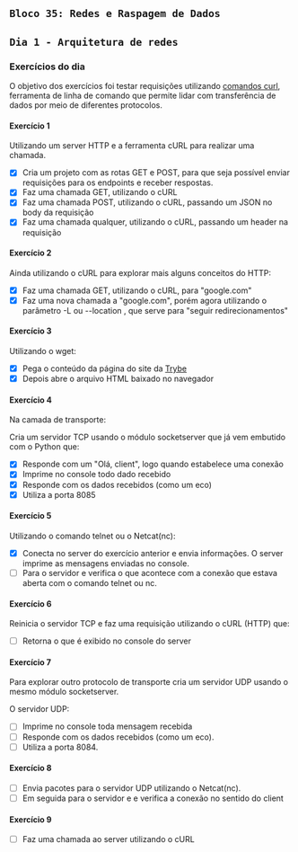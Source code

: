 ## `Bloco 35: Redes e Raspagem de Dados`

## `Dia 1 - Arquitetura de redes`

### Exercícios do dia

O objetivo dos exercícios foi testar requisições utilizando [comandos curl](https://curl.se/docs/), ferramenta de linha de comando que permite lidar com transferência de dados por meio de diferentes protocolos.

#### Exercício 1

Utilizando um server HTTP e a ferramenta cURL para realizar uma chamada.

- [x] Cria um projeto com as rotas GET e POST, para que seja possível enviar requisições para os endpoints e receber respostas.
- [x] Faz uma chamada GET, utilizando o cURL
- [x] Faz uma chamada POST, utilizando o cURL, passando um JSON no body da requisição
- [x] Faz uma chamada qualquer, utilizando o cURL, passando um header na requisição

#### Exercício 2

Ainda utilizando o cURL para explorar mais alguns conceitos do HTTP:

- [x] Faz uma chamada GET, utilizando o cURL, para "google.com"
- [x] Faz uma nova chamada a "google.com", porém agora utilizando o parâmetro -L ou --location , que serve para "seguir redirecionamentos"

#### Exercício 3

Utilizando o wget:

- [x] Pega o conteúdo da página do site da [Trybe](https://www.betrybe.com)
- [x] Depois abre o arquivo HTML baixado no navegador

#### Exercício 4

Na camada de transporte:

Cria um servidor TCP usando o módulo socketserver que já vem embutido com o Python que:

- [x] Responde com um "Olá, client", logo quando estabelece uma conexão
- [x] Imprime no console todo dado recebido
- [x] Responde com os dados recebidos (como um eco)
- [x] Utiliza a porta 8085

#### Exercício 5

Utilizando o comando telnet ou o Netcat(nc):

- [x] Conecta no server do exercício anterior e envia informações. O server imprime as mensagens enviadas no console.
- [ ] Para o servidor e verifica o que acontece com a conexão que estava aberta com o comando telnet ou nc.

#### Exercício 6

Reinicia o servidor TCP e faz uma requisição utilizando o cURL (HTTP) que:

- [ ] Retorna o que é exibido no console do server

#### Exercício 7

Para explorar outro protocolo de transporte cria um servidor UDP usando o mesmo módulo socketserver.

O servidor UDP:

- [ ] Imprime no console toda mensagem recebida
- [ ] Responde com os dados recebidos (como um eco).
- [ ] Utiliza a porta 8084.

#### Exercício 8

- [ ] Envia pacotes para o servidor UDP utilizando o Netcat(nc).
- [ ] Em seguida para o servidor e e verifica a conexão no sentido do client

#### Exercício 9

- [ ] Faz uma chamada ao server utilizando o cURL
